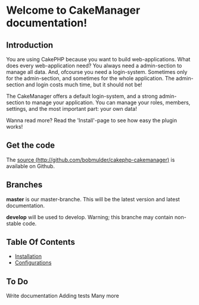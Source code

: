 Welcome to CakeManager documentation!
=====================================

Introduction
------------
You are using CakePHP because you want to build web-applications. What does every web-application need? You always need a admin-section to manage all data. And, ofcourse you need a login-system. Sometimes only for the admin-section, and sometimes for the whole application. The admin-section and login costs much time, but it should not be!

The CakeManager offers a default login-system, and a strong admin-section to manage your application. You can manage your roles, members, settings, and the most important part: your own data!

Wanna read more? Read the 'Install'-page to see how easy the plugin works!

Get the code
------------
The [source (http://github.com/bobmulder/cakephp-cakemanager)](http://github.com/bobmulder/cakephp-cakemanager) is available on Github.

Branches
--------
**master** is our master-branche. This will be the latest version and latest documentation.

**develop** will be used to develop. Warning; this branche may contain non-stable code.

Table Of Contents
-----------------

* [Installation](installation.md)
* [Configurations](configurations.md)

To Do
-----
Write documentation
Adding tests
Many more
